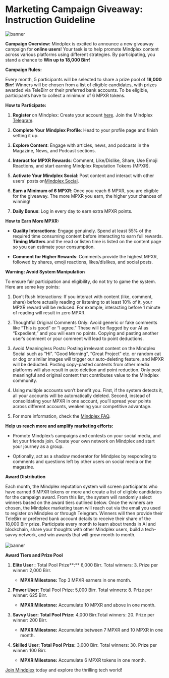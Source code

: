# **Marketing Campaign Giveaway: Instruction Guideline**

![banner](./campaign/banner-1.png)

**Campaign Overview:** Mindplex is excited to announce a new giveaway campaign for **online users**! Your task is to help promote Mindplex content across various platforms using different strategies. By participating, you stand a chance to **Win up to 18,000 Birr**!

**Campaign Rules:**

Every month, 5 participants will be selected to share a prize pool of **18,000 Birr**! Winners will be chosen from a list of eligible candidates, with prizes awarded via TeleBirr or their preferred bank accounts. To be eligible, participants have to collect a minimum of 6 MPXR tokens.

**How to Participate:**

1. **Register** on Mindplex: Create your account [here](https://magazine.mindplex.ai). Join the Mindplex [Telegram](https://t.me/mindplex_ai).

2. **Complete Your Mindplex Profile**: Head to your profile page and finish setting it up.

3. **Explore Content**: Engage with articles, news, and podcasts in the Magazine, News, and Podcast sections.

4. **Interact for MPXR Rewards**: Comment, Like/Dislike, Share, Use Emoji Reactions, and start earning Mindplex Reputation Tokens (MPXR).

5. **Activate Your Mindplex Social**: Post content and interact with other users' posts on[Mindplex Social](https://magazine.mindplex.ai/social-feed/).

6. **Earn a Minimum of 6 MPXR**: Once you reach 6 MPXR, you are eligible for the giveaway. The more MPXR you earn, the higher your chances of winning!

7. **Daily Bonus**: Log in every day to earn extra MPXR points.

**How to Earn More MPXR:**

- **Quality Interactions**: Engage genuinely. Spend at least 55% of the required time consuming content before interacting to earn full rewards. **Timing Matters** and the read or listen time is listed on the content page so you can estimate your consumption.

- **Comment for Higher Rewards**: Comments provide the highest MPXR, followed by shares, emoji reactions, likes/dislikes, and social posts.

**Warning: Avoid System Manipulation**

To ensure fair participation and eligibility, do not try to game the system. Here are some key points:

1. Don’t Rush Interactions: If you interact with content (like, comment, share) before actually reading or listening to at least 10% of it, your MPXR reward will be reduced. For example, interacting before 1 minute of reading will result in zero MPXR.

2. Thoughtful Original Comments Only: Avoid generic or fake comments like “This is good” or “I agree.” These will be flagged by our AI as “Expedient,” and you will earn no points. Copying and pasting another user’s comment or your comment will lead to point deductions.

3. Avoid Meaningless Posts: Posting irrelevant content on the Mindplex Social such as “Hi”. “Good Morning”, “Great Project” etc. or random cat or dog or similar images will trigger our auto-deleting feature, and MPXR will be deducted. Posting copy-pasted contents from other media platforms will also result in auto deletion and point reduction. Only post meaningful and original content that contributes value to the Mindplex community.

4. Using multiple accounts won’t benefit you. First, if the system detects it, all your accounts will be automatically deleted. Second, instead of consolidating your MPXR in one account, you’ll spread your points across different accounts, weakening your competitive advantage.

5. For more information, check the [Mindplex FAQ](https://magazine.mindplex.ai/mp_faq/interaction-quantification-and-calculation/).

**Help us reach more and amplify marketing efforts:**

- Promote Mindplex’s campaigns and contests on your social media, and let your friends join. Create your own network on Mindplex and start your journey as a group.

- Optionally, act as a shadow moderator for Mindplex by responding to comments and questions left by other users on social media or the magazine.

**Award Distribution**

Each month, the Mindplex reputation system will screen participants who have earned 6 MPXR tokens or more and create a list of eligible candidates for the campaign award. From this list, the system will randomly select winners based on the award tiers outlined below. Once the winners are chosen, the Mindplex marketing team will reach out via the email you used to register on Mindplex or through Telegram. Winners will then provide their TeleBirr or preferred bank account details to receive their share of the 18,000 Birr prize. Participate every month to learn about trends in AI and blockchain, share your thoughts with other Mindplex users, build a tech-savvy network, and win awards that will grow month to month.\
\
![banner](./campaign/banner-3.png)

**Award Tiers and Prize Pool**

1. **Elite User :** Total Pool Prize**:** 6,000 Birr. Total winners: 3. Prize per winner: 2,000 Birr.

   - **MPXR Milestone:** Top 3 MPXR earners in one month.

2. **Power User:** Total Pool Prize: 5,000 Birr. Total winners: 8. Prize per winner: 625 Birr.

   - **MPXR Milestone:** Accumulate 10 MPXR and above in one month.

3. **Savvy User: Total Pool Prize:** 4,000 Birr.Total winners: 20. Prize per winner: 200 Birr.

   - **MPXR Milestone:** Accumulate between 7 MPXR and 10 MPXR in one month.

4. **Skilled User: Total Pool Prize:** 3,000 Birr. Total winners: 30. Prize per winner: 100 Birr.

   - **MPXR Milestone:** Accumulate 6 MPXR tokens in one month.

[Join Mindplex](https://magazine.mindplex.ai/) today and explore the thrilling tech world!
